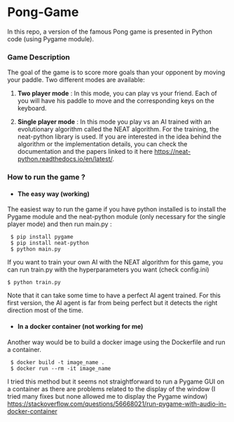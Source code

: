 # Pong-Game
In this repo, a version of the famous Pong game is presented in Python code (using Pygame module).
### Game Description
The goal of the game is to score more goals than your opponent by moving your paddle. Two different modes are available:

1) **Two player mode** : In this mode, you can play vs your friend. Each of you will have his paddle to move and the corresponding keys on the keyboard. 

2) **Single player mode** : In this mode you play vs an AI trained with an evolutionary algorithm called the NEAT algorithm. For the training, the neat-python library is used.
 If you are interested in the idea behind the algorithm or the implementation details, you can check the documentation and the papers linked to it here https://neat-python.readthedocs.io/en/latest/.


### How to run the game ? 
-  #### The easy way (working)



The easiest way to run the game if you have python installed is to install the Pygame module and the neat-python module (only necessary for the single player mode) and then run main.py : 
 ```
  $ pip install pygame
  $ pip install neat-python
  $ python main.py
  ``` 
If you want to train your own AI with the NEAT algorithm for this game, you can run train.py with the hyperparameters you want (check config.ini)
```
$ python train.py
  ``` 
Note that it can take some time to have a perfect AI agent trained. For this first version, the AI agent is far from being perfect but it detects the right direction most of the time.
-  #### In a docker container (not working for me)
Another way would be to build a docker image using the Dockerfile and run a container. 
 ```
  $ docker build -t image_name .
  $ docker run --rm -it image_name
  ``` 
I tried this method but it seems not straightforward to run a Pygame GUI on a container as there are problems related to the display of the window (I tried many fixes but none allowed me to display the Pygame window) https://stackoverflow.com/questions/56668021/run-pygame-with-audio-in-docker-container

  




